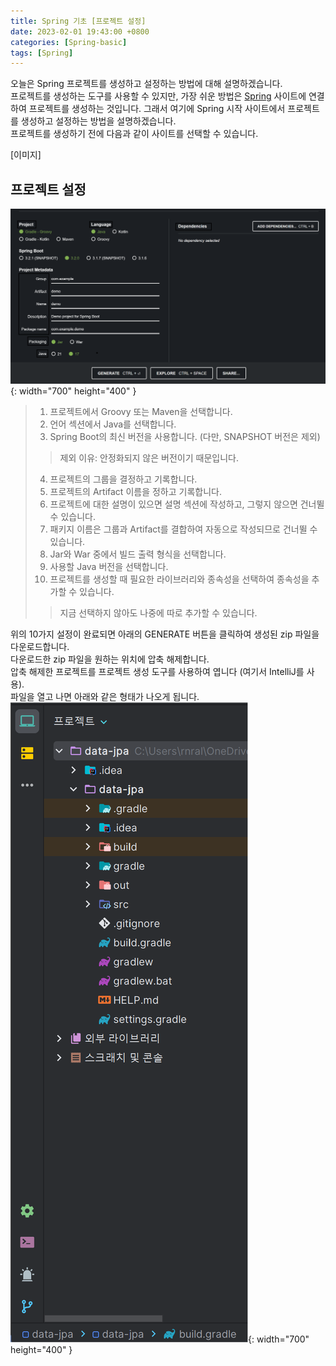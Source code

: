 ```yaml
---
title: Spring 기초 [프로젝트 설정]
date: 2023-02-01 19:43:00 +0800
categories: [Spring-basic]
tags: [Spring]
---
```


오늘은 Spring 프로젝트를 생성하고 설정하는 방법에 대해 설명하겠습니다. <br/>
프로젝트를 생성하는 도구를 사용할 수 있지만, 가장 쉬운 방법은 [Spring](https://start.spring.io/) 사이트에 연결하여 프로젝트를 생성하는 것입니다. 그래서 여기에 Spring 시작 사이트에서 프로젝트를 생성하고 설정하는 방법을 설명하겠습니다. <br/>
프로젝트를 생성하기 전에 다음과 같이 사이트를 선택할 수 있습니다.<br/>

[이미지]

## 프로젝트 설정
![Spring Start Site](/assets/img/spring/projectsetting.png){: width="700" height="400" }<br>
> 1. 프로젝트에서 Groovy 또는 Maven을 선택합니다.
> 2. 언어 섹션에서 Java를 선택합니다.
> 3. Spring Boot의 최신 버전을 사용합니다. (다만, SNAPSHOT 버전은 제외)
>> 제외 이유: 안정화되지 않은 버전이기 때문입니다.
> 4. 프로젝트의 그룹을 결정하고 기록합니다.
> 5. 프로젝트의 Artifact 이름을 정하고 기록합니다.
> 6. 프로젝트에 대한 설명이 있으면 설명 섹션에 작성하고, 그렇지 않으면 건너뛸 수 있습니다.
> 7. 패키지 이름은 그룹과 Artifact를 결합하여 자동으로 작성되므로 건너뛸 수 있습니다.
> 8. Jar와 War 중에서 빌드 출력 형식을 선택합니다.
> 9. 사용할 Java 버전을 선택합니다.
> 10. 프로젝트를 생성할 때 필요한 라이브러리와 종속성을 선택하여 종속성을 추가할 수 있습니다.<br/>
>> 지금 선택하지 않아도 나중에 따로 추가할 수 있습니다.

위의 10가지 설정이 완료되면 아래의 GENERATE 버튼을 클릭하여 생성된 zip 파일을 다운로드합니다.<br/>
다운로드한 zip 파일을 원하는 위치에 압축 해제합니다.<br>
압축 해제한 프로젝트를 프로젝트 생성 도구를 사용하여 엽니다 (여기서 IntelliJ를 사용).<br>
파일을 열고 나면 아래와 같은 형태가 나오게 됩니다.
![Spring Start Site](/assets/img/spring/springprojectsetting.png){: width="700" height="400" }<br>
